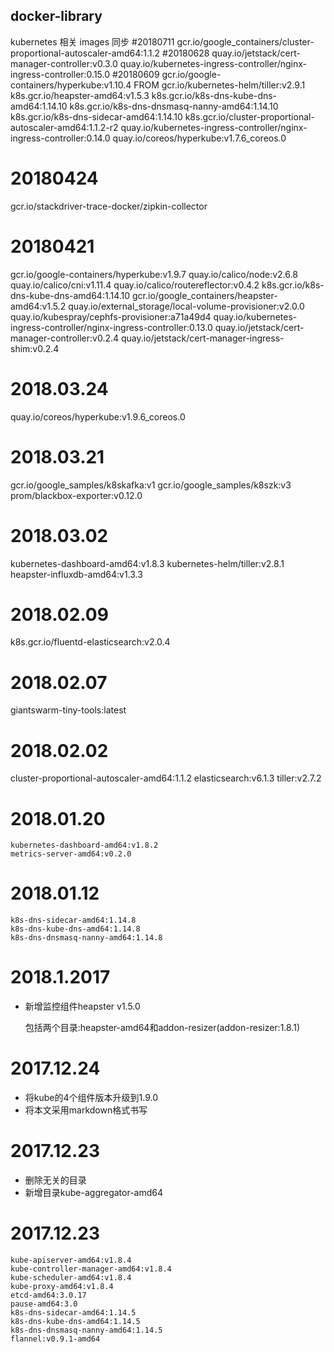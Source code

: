## docker-library
	
kubernetes 相关 images 同步
#20180711
  gcr.io/google_containers/cluster-proportional-autoscaler-amd64:1.1.2
#20180628
  quay.io/jetstack/cert-manager-controller:v0.3.0
  quay.io/kubernetes-ingress-controller/nginx-ingress-controller:0.15.0
#20180609
  gcr.io/google-containers/hyperkube:v1.10.4
  FROM gcr.io/kubernetes-helm/tiller:v2.9.1
  k8s.gcr.io/heapster-amd64:v1.5.3
  k8s.gcr.io/k8s-dns-kube-dns-amd64:1.14.10
  k8s.gcr.io/k8s-dns-dnsmasq-nanny-amd64:1.14.10
  k8s.gcr.io/k8s-dns-sidecar-amd64:1.14.10
  k8s.gcr.io/cluster-proportional-autoscaler-amd64:1.1.2-r2
  quay.io/kubernetes-ingress-controller/nginx-ingress-controller:0.14.0
  quay.io/coreos/hyperkube:v1.7.6_coreos.0
# 20180424
  gcr.io/stackdriver-trace-docker/zipkin-collector
# 20180421
  gcr.io/google-containers/hyperkube:v1.9.7
  quay.io/calico/node:v2.6.8
  quay.io/calico/cni:v1.11.4
  quay.io/calico/routereflector:v0.4.2
  k8s.gcr.io/k8s-dns-kube-dns-amd64:1.14.10
  gcr.io/google_containers/heapster-amd64:v1.5.2
  quay.io/external_storage/local-volume-provisioner:v2.0.0
  quay.io/kubespray/cephfs-provisioner:a71a49d4
  quay.io/kubernetes-ingress-controller/nginx-ingress-controller:0.13.0
  quay.io/jetstack/cert-manager-controller:v0.2.4
  quay.io/jetstack/cert-manager-ingress-shim:v0.2.4

# 2018.03.24
  quay.io/coreos/hyperkube:v1.9.6_coreos.0
# 2018.03.21
  gcr.io/google_samples/k8skafka:v1
  gcr.io/google_samples/k8szk:v3
  prom/blackbox-exporter:v0.12.0

# 2018.03.02
  kubernetes-dashboard-amd64:v1.8.3
  kubernetes-helm/tiller:v2.8.1
  heapster-influxdb-amd64:v1.3.3

# 2018.02.09
  k8s.gcr.io/fluentd-elasticsearch:v2.0.4
# 2018.02.07
   giantswarm-tiny-tools:latest

# 2018.02.02
   cluster-proportional-autoscaler-amd64:1.1.2
   elasticsearch:v6.1.3
   tiller:v2.7.2

# 2018.01.20

	kubernetes-dashboard-amd64:v1.8.2
	metrics-server-amd64:v0.2.0

# 2018.01.12

	k8s-dns-sidecar-amd64:1.14.8
	k8s-dns-kube-dns-amd64:1.14.8
	k8s-dns-dnsmasq-nanny-amd64:1.14.8

# 2018.1.2017

* 新增监控组件heapster v1.5.0
	
	包括两个目录:heapster-amd64和addon-resizer(addon-resizer:1.8.1)

# 2017.12.24
* 将kube的4个组件版本升级到1.9.0
* 将本文采用markdown格式书写
	
# 2017.12.23
* 删除无关的目录
* 新增目录kube-aggregator-amd64
	  
# 2017.12.23

	kube-apiserver-amd64:v1.8.4
	kube-controller-manager-amd64:v1.8.4
	kube-scheduler-amd64:v1.8.4
	kube-proxy-amd64:v1.8.4
	etcd-amd64:3.0.17
	pause-amd64:3.0
	k8s-dns-sidecar-amd64:1.14.5
	k8s-dns-kube-dns-amd64:1.14.5
	k8s-dns-dnsmasq-nanny-amd64:1.14.5
	flannel:v0.9.1-amd64
